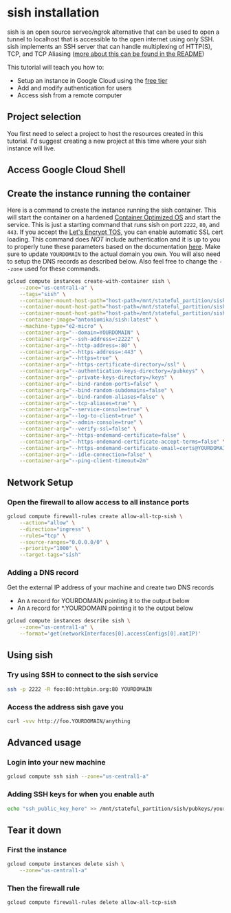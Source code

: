 # sish installation

sish is an open source serveo/ngrok alternative that can be used to open a tunnel
to localhost that is accessible to the open internet using only SSH. sish implements
an SSH server that can handle multiplexing of HTTP(S), TCP, and TCP Aliasing
([more about this can be found in the README](https://github.com/antoniomika/sish/blob/main/README.md))

This tutorial will teach you how to:

* Setup an instance in Google Cloud using the [free tier](https://cloud.google.com/free)
* Add and modify authentication for users
* Access sish from a remote computer

## Project selection

You first need to select a project to host the resources created in this tutorial.
I'd suggest creating a new project at this time where your sish instance will live.
<walkthrough-project-setup></walkthrough-project-setup>

## Access Google Cloud Shell

<walkthrough-auto-open-cloud-shell></walkthrough-auto-open-cloud-shell>

## Create the instance running the container

Here is a command to create the instance running the sish container. This will start the container
on a hardened [Container Optimized OS](https://cloud.google.com/container-optimized-os/docs) and start
the service. This is just a starting command that runs sish on port `2222`, `80`, and `443`. If you
accept the [Let's Encrypt TOS](https://letsencrypt.org/repository/), you can enable automatic SSL cert loading.
This command does *NOT* include authentication and it is up to you to properly tune these parameters based on
the documentation [here](https://github.com/antoniomika/sish#cli-flags). Make sure to update `YOURDOMAIN`
to the actual domain you own. You will also need to setup the DNS records as described below. Also feel free
to change the `--zone` used for these commands.

```bash
gcloud compute instances create-with-container sish \
    --zone="us-central1-a" \
    --tags="sish" \
    --container-mount-host-path="host-path=/mnt/stateful_partition/sish/ssl,mount-path=/ssl" \
    --container-mount-host-path="host-path=/mnt/stateful_partition/sish/keys,mount-path=/keys" \
    --container-mount-host-path="host-path=/mnt/stateful_partition/sish/pubkeys,mount-path=/pubkeys" \
    --container-image="antoniomika/sish:latest" \
    --machine-type="e2-micro" \
    --container-arg="--domain=YOURDOMAIN" \
    --container-arg="--ssh-address=:2222" \
    --container-arg="--http-address=:80" \
    --container-arg="--https-address=:443" \
    --container-arg="--https=true" \
    --container-arg="--https-certificate-directory=/ssl" \
    --container-arg="--authentication-keys-directory=/pubkeys" \
    --container-arg="--private-keys-directory=/keys" \
    --container-arg="--bind-random-ports=false" \
    --container-arg="--bind-random-subdomains=false" \
    --container-arg="--bind-random-aliases=false" \
    --container-arg="--tcp-aliases=true" \
    --container-arg="--service-console=true" \
    --container-arg="--log-to-client=true" \
    --container-arg="--admin-console=true" \
    --container-arg="--verify-ssl=false" \
    --container-arg="--https-ondemand-certificate=false" \
    --container-arg="--https-ondemand-certificate-accept-terms=false" \
    --container-arg="--https-ondemand-certificate-email=certs@YOURDOMAIN" \
    --container-arg="--idle-connection=false" \
    --container-arg="--ping-client-timeout=2m"
```

## Network Setup

### Open the firewall to allow access to all instance ports

```bash
gcloud compute firewall-rules create allow-all-tcp-sish \
    --action="allow" \
    --direction="ingress" \
    --rules="tcp" \
    --source-ranges="0.0.0.0/0" \
    --priority="1000" \
    --target-tags="sish"
```

### Adding a DNS record

Get the external IP address of your machine and create two DNS records

* An `A` record for YOURDOMAIN pointing it to the output below
* An `A` record for *.YOURDOMAIN pointing it to the output below

```bash
gcloud compute instances describe sish \
    --zone="us-central1-a" \
    --format='get(networkInterfaces[0].accessConfigs[0].natIP)'
```

## Using sish

### Try using SSH to connect to the sish service

```bash
ssh -p 2222 -R foo:80:httpbin.org:80 YOURDOMAIN
```

### Access the address sish gave you

```bash
curl -vvv http://foo.YOURDOMAIN/anything
```

## Advanced usage

### Login into your new machine

```bash
gcloud compute ssh sish --zone="us-central1-a"
```

### Adding SSH keys for when you enable auth

```bash
echo "ssh_public_key_here" >> /mnt/stateful_partition/sish/pubkeys/your_user.keys
```

## Tear it down

### First the instance

```bash
gcloud compute instances delete sish \
    --zone="us-central1-a"
```

### Then the firewall rule

```bash
gcloud compute firewall-rules delete allow-all-tcp-sish
```
